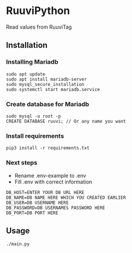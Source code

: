 # RuuviPython
Read values from RuuviTag

## Installation
### Installing Mariadb
```
sudo apt update
sudo apt install mariadb-server
sudo mysql_secure_installation
sudo systemctl start mariadb.service
```

### Create database for Mariadb
```
sudo mysql -u root -p
CREATE DATABASE ruuvi; // Or any name you want
```

### Install requirements
```
pip3 install -r requirements.txt 
```

### Next steps
- Rename .env-example to .env
- Fill .env with correct information
```
DB_HOST=ENTER YOUR DB URL HERE
DB_NAME=DB NAME HERE WHICH YOU CREATED EARLIER
DB_USER=DB USERNAME HERE
DB_PASSWORD=DB USERNAMES PASSWORD HERE
DB_PORT=DB PORT HERE
```

## Usage
```
./main.py
```

